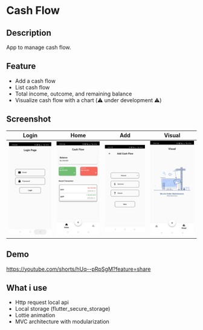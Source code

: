 # Cash Flow

## Description
App to manage cash flow.

## Feature
- Add a cash flow
- List cash flow
- Total income, outcome, and remaining balance
- Visualize cash flow with a chart (⚠️ under development ⚠️)

## Screenshot

| Login        | Home    | Add        | Visual    |
|--------------|-----------|-------|----|
| <img src="app_screenshot/login.jpg" width="250"/> | <img src="app_screenshot/home.jpg" width="250"/> | <img src="app_screenshot/add.jpg" width="250"/> | <img src="app_screenshot/visual.jpg" width="250"/>|

## Demo
https://youtube.com/shorts/hUq--pRpSgM?feature=share

## What i use
- Http request local api
- Local storage (flutter_secure_storage)
- Lottie animation
- MVC architecture with modularization

